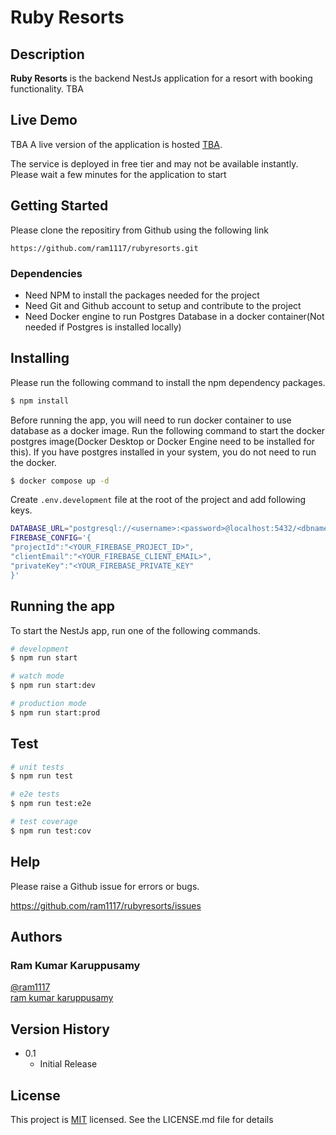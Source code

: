# Ruby Resorts

## Description

**Ruby Resorts** is the backend NestJs application for a resort with booking functionality.
TBA

## Live Demo

TBA
A live version of the application is hosted [TBA](TBA).

The service is deployed in free tier and may not be available instantly. Please wait a few minutes for the application to start

## Getting Started

Please clone the repositiry from Github using the following link

```
https://github.com/ram1117/rubyresorts.git
```

### Dependencies

- Need NPM to install the packages needed for the project
- Need Git and Github account to setup and contribute to the project
- Need Docker engine to run Postgres Database in a docker container(Not needed if Postgres is installed locally)

## Installing

Please run the following command to install the npm dependency packages.

```bash
$ npm install
```

Before running the app, you will need to run docker container to use database as a docker image. Run the following command to start the docker postgres image(Docker Desktop or Docker Engine need to be installed for this). If you have postgres installed in your system, you do not need to run the docker.

```bash
$ docker compose up -d
```

Create `.env.development` file at the root of the project and add following keys.

```bash
DATABASE_URL="postgresql://<username>:<password>@localhost:5432/<dbname>"
FIREBASE_CONFIG='{
"projectId":"<YOUR_FIREBASE_PROJECT_ID>",
"clientEmail":"<YOUR_FIREBASE_CLIENT_EMAIL>",
"privateKey":"<YOUR_FIREBASE_PRIVATE_KEY"
}'
```

## Running the app

To start the NestJs app, run one of the following commands.

```bash
# development
$ npm run start

# watch mode
$ npm run start:dev

# production mode
$ npm run start:prod
```

## Test

```bash
# unit tests
$ npm run test

# e2e tests
$ npm run test:e2e

# test coverage
$ npm run test:cov
```

## Help

Please raise a Github issue for errors or bugs.

https://github.com/ram1117/rubyresorts/issues

## Authors

### Ram Kumar Karuppusamy

[@ram1117](https://github.com/ram1117) <br />
[ram kumar karuppusamy](https://www.linkedin.com/in/ram-kumar-karuppusamy/)

## Version History

- 0.1
  - Initial Release

## License

This project is [MIT](./LICENSE) licensed. See the LICENSE.md file for details
